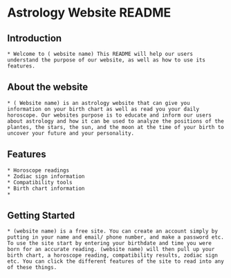# Astrology Website README

## Introduction
    * Welcome to ( website name) This README will help our users understand the purpose of our website, as well as how to use its features.

## About the website
    * ( Website name) is an astrology website that can give you information on your birth chart as well as read you your daily horoscope. Our websites purpose is to educate and inform our users about astrology and how it can be used to analyze the positions of the plantes, the stars, the sun, and the moon at the time of your birth to uncover your future and your personality. 

## Features
    * Horoscope readings
    * Zodiac sign information
    * Compatibility tools
    * Birth chart information
    * 


## Getting Started

    * (website name) is a free site. You can create an account simply by putting in your name and email/ phone number, and make a password etc. To use the site start by entering your birthdate and time you were born for an accurate reading. (website name) will then pull up your birth chart, a horoscope reading, compatibility results, zodiac sign etc. You can click the different features of the site to read into any of these things. 



